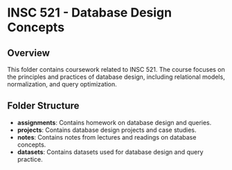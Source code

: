# INSC 521 - Database Design Concepts

## Overview
This folder contains coursework related to INSC 521. The course focuses on the principles and practices of database design, including relational models, normalization, and query optimization.

## Folder Structure
- **assignments**: Contains homework on database design and queries.
- **projects**: Contains database design projects and case studies.
- **notes**: Contains notes from lectures and readings on database concepts.
- **datasets**: Contains datasets used for database design and query practice.
